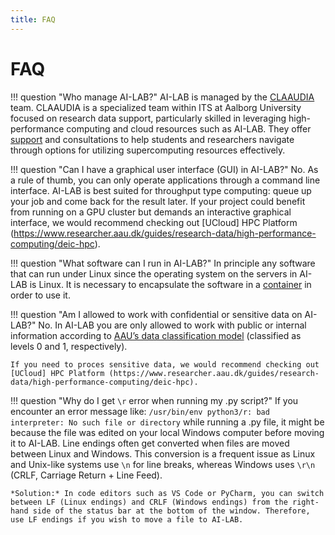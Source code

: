 ```yaml
---
title: FAQ
---
```


# FAQ

!!! question "Who manage AI-LAB?"
    AI-LAB is managed by the [CLAAUDIA](https://www.researcher.aau.dk/contact/claaudia) team. CLAAUDIA is a specialized team within ITS at Aalborg University focused on research data support, particularly skilled in leveraging high-performance computing and cloud resources such as AI-LAB. They offer [support](/support) and consultations to help students and researchers navigate through options for utilizing supercomputing resources effectively.

!!! question "Can I have a graphical user interface (GUI) in AI-LAB?"
    No. As a rule of thumb, you can only operate applications through a command line interface. AI-LAB is best suited for throughput type computing: queue up your job and come back for the result later. If your project could benefit from running on a GPU cluster but demands an interactive graphical interface, we would recommend checking out [UCloud] HPC Platform (https://www.researcher.aau.dk/guides/research-data/high-performance-computing/deic-hpc).

!!! question "What software can I run in AI-LAB?"
    In principle any software that can run under Linux since the operating system on the servers in AI-LAB is Linux. It is necessary to encapsulate the software in a [container](/glossery/#container) in order to use it.

!!! question "Am I allowed to work with confidential or sensitive data on AI-LAB?"
    No. In AI-LAB you are only allowed to work with public or internal information according to [AAU’s data classification model](https://www.security.aau.dk/data-classification/the-four-data-types-at-aau) (classified as levels 0 and 1, respectively).
    
    If you need to proces sensitive data, we would recommend checking out [UCloud] HPC Platform (https://www.researcher.aau.dk/guides/research-data/high-performance-computing/deic-hpc).

!!! question "Why do I get `\r` error when running my .py script?"
    If you encounter an error message like: `/usr/bin/env python3/r: bad interpreter: No such file or directory` while running a .py file, it might be because the file was edited on your local Windows computer before moving it to AI-LAB. Line endings often get converted when files are moved between Linux and Windows. This conversion is a frequent issue as Linux and Unix-like systems use `\n` for line breaks, whereas Windows uses `\r\n` (CRLF, Carriage Return + Line Feed). 
    
    *Solution:* In code editors such as VS Code or PyCharm, you can switch between LF (Linux endings) and CRLF (Windows endings) from the right-hand side of the status bar at the bottom of the window. Therefore, use LF endings if you wish to move a file to AI-LAB.